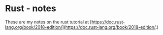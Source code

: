 # Rust - notes

These are my notes on the rust tutorial at [https://doc.rust-lang.org/book/2018-edition/](https://doc.rust-lang.org/book/2018-edition/.)